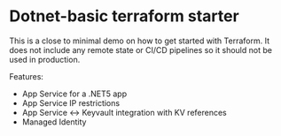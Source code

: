 # Dotnet-basic terraform starter

This is a close to minimal demo on how to get started with Terraform. It does not include any remote state or CI/CD pipelines so it should not be used in production.

Features:
- App Service for a .NET5 app
- App Service IP restrictions
- App Service <-> Keyvault integration with KV references
- Managed Identity